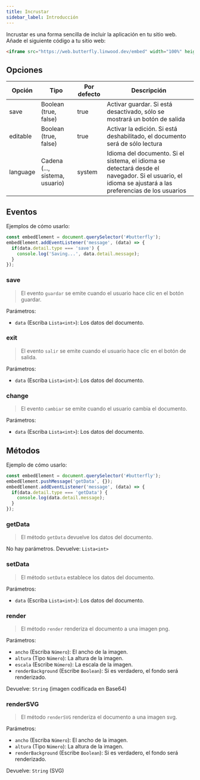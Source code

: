 ```yaml
---
title: Incrustar
sidebar_label: Introducción
---
```


Incrustar es una forma sencilla de incluir la aplicación en tu sitio web. Añade el siguiente código a tu sitio web:

```html
<iframe src="https://web.butterfly.linwood.dev/embed" width="100%" height="500px" allowtransparency="true"></iframe>
```

## Opciones

| Opción   | Tipo                           | Por defecto | Descripción                                                                                                                                             |
| -------- | ------------------------------ | ----------- | ------------------------------------------------------------------------------------------------------------------------------------------------------- |
| save     | Boolean (true, false)          | true        | Activar guardar. Si está desactivado, sólo se mostrará un botón de salida                                                                               |
| editable | Boolean (true, false)          | true        | Activar la edición. Si está deshabilitado, el documento será de sólo lectura                                                                            |
| language | Cadena (..., sistema, usuario) | system      | Idioma del documento. Si el sistema, el idioma se detectará desde el navegador. Si el usuario, el idioma se ajustará a las preferencias de los usuarios |

## Eventos

Ejemplos de cómo usarlo:

```javascript
const embedElement = document.querySelector('#butterfly');
embedElement.addEventListener('message', (data) => {
  if(data.detail.type === 'save') {
    console.log('Saving...', data.detail.message);
  }
});
```

### save

> El evento `guardar` se emite cuando el usuario hace clic en el botón guardar.

Parámetros:

* `data` (Escriba `Lista<int>`): Los datos del documento.

### exit

> El evento `salir` se emite cuando el usuario hace clic en el botón de salida.

Parámetros:

* `data` (Escriba `Lista<int>`): Los datos del documento.

### change

> El evento `cambiar` se emite cuando el usuario cambia el documento.

Parámetros:

* `data` (Escriba `Lista<int>`): Los datos del documento.

## Métodos

Ejemplo de cómo usarlo:

```javascript
const embedElement = document.querySelector('#butterfly');
embedElement.pushMessage('getData', {});
embedElement.addEventListener('message', (data) => {
  if(data.detail.type === 'getData') {
    console.log(data.detail.message);
  }
});
```

### getData

> El método `getData` devuelve los datos del documento.

No hay parámetros. Devuelve: `Lista<int>`

### setData

> El método `setData` establece los datos del documento.

Parámetros:

* `data` (Escriba `Lista<int>`): Los datos del documento.

### render

> El método `render` renderiza el documento a una imagen png.

Parámetros:

* `ancho` (Escriba `Número`): El ancho de la imagen.
* `altura` (Tipo `Número`): La altura de la imagen.
* `escala` (Escribe `Número`): La escala de la imagen.
* `renderBackground` (Escribe `Boolean`): Si es verdadero, el fondo será renderizado.

Devuelve: `String` (imagen codificada en Base64)

### renderSVG

> El método `renderSVG` renderiza el documento a una imagen svg.

Parámetros:

* `ancho` (Escriba `Número`): El ancho de la imagen.
* `altura` (Tipo `Número`): La altura de la imagen.
* `renderBackground` (Escribe `Boolean`): Si es verdadero, el fondo será renderizado.

Devuelve: `String` (SVG)

